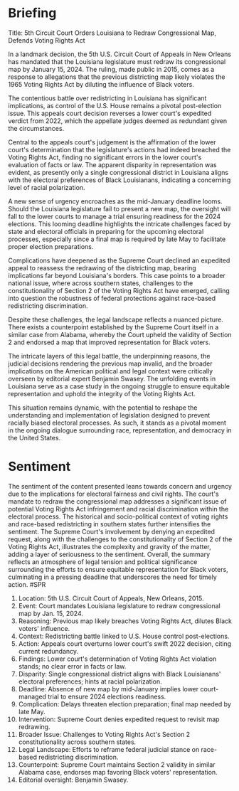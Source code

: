 # Briefing
Title: 5th Circuit Court Orders Louisiana to Redraw Congressional Map, Defends Voting Rights Act

In a landmark decision, the 5th U.S. Circuit Court of Appeals in New Orleans has mandated that the Louisiana legislature must redraw its congressional map by January 15, 2024. The ruling, made public in 2015, comes as a response to allegations that the previous districting map likely violates the 1965 Voting Rights Act by diluting the influence of Black voters.

The contentious battle over redistricting in Louisiana has significant implications, as control of the U.S. House remains a pivotal post-election issue. This appeals court decision reverses a lower court's expedited verdict from 2022, which the appellate judges deemed as redundant given the circumstances.

Central to the appeals court's judgement is the affirmation of the lower court's determination that the legislature's actions had indeed breached the Voting Rights Act, finding no significant errors in the lower court's evaluation of facts or law. The apparent disparity in representation was evident, as presently only a single congressional district in Louisiana aligns with the electoral preferences of Black Louisianans, indicating a concerning level of racial polarization.

A new sense of urgency encroaches as the mid-January deadline looms. Should the Louisiana legislature fail to present a new map, the oversight will fall to the lower courts to manage a trial ensuring readiness for the 2024 elections. This looming deadline highlights the intricate challenges faced by state and electoral officials in preparing for the upcoming electoral processes, especially since a final map is required by late May to facilitate proper election preparations.

Complications have deepened as the Supreme Court declined an expedited appeal to reassess the redrawing of the districting map, bearing implications far beyond Louisiana's borders. This case points to a broader national issue, where across southern states, challenges to the constitutionality of Section 2 of the Voting Rights Act have emerged, calling into question the robustness of federal protections against race-based redistricting discrimination.

Despite these challenges, the legal landscape reflects a nuanced picture. There exists a counterpoint established by the Supreme Court itself in a similar case from Alabama, whereby the Court upheld the validity of Section 2 and endorsed a map that improved representation for Black voters.

The intricate layers of this legal battle, the underpinning reasons, the judicial decisions rendering the previous map invalid, and the broader implications on the American political and legal context were critically overseen by editorial expert Benjamin Swasey. The unfolding events in Louisiana serve as a case study in the ongoing struggle to ensure equitable representation and uphold the integrity of the Voting Rights Act.

This situation remains dynamic, with the potential to reshape the understanding and implementation of legislation designed to prevent racially biased electoral processes. As such, it stands as a pivotal moment in the ongoing dialogue surrounding race, representation, and democracy in the United States.
# Sentiment
The sentiment of the content presented leans towards concern and urgency due to the implications for electoral fairness and civil rights. The court's mandate to redraw the congressional map addresses a significant issue of potential Voting Rights Act infringement and racial discrimination within the electoral process. The historical and socio-political context of voting rights and race-based redistricting in southern states further intensifies the sentiment. The Supreme Court's involvement by denying an expedited request, along with the challenges to the constitutionality of Section 2 of the Voting Rights Act, illustrates the complexity and gravity of the matter, adding a layer of seriousness to the sentiment. Overall, the summary reflects an atmosphere of legal tension and political significance surrounding the efforts to ensure equitable representation for Black voters, culminating in a pressing deadline that underscores the need for timely action.
#SPR
1. Location: 5th U.S. Circuit Court of Appeals, New Orleans, 2015.
2. Event: Court mandates Louisiana legislature to redraw congressional map by Jan. 15, 2024.
3. Reasoning: Previous map likely breaches Voting Rights Act, dilutes Black voters' influence.
4. Context: Redistricting battle linked to U.S. House control post-elections.
5. Action: Appeals court overturns lower court's swift 2022 decision, citing current redundancy.
6. Findings: Lower court's determination of Voting Rights Act violation stands; no clear error in facts or law.
7. Disparity: Single congressional district aligns with Black Louisianans' electoral preferences; hints at racial polarization.
8. Deadline: Absence of new map by mid-January implies lower court-managed trial to ensure 2024 elections readiness.
9. Complication: Delays threaten election preparation; final map needed by late May.
10. Intervention: Supreme Court denies expedited request to revisit map redrawing.
11. Broader Issue: Challenges to Voting Rights Act's Section 2 constitutionality across southern states.
12. Legal Landscape: Efforts to reframe federal judicial stance on race-based redistricting discrimination.
13. Counterpoint: Supreme Court maintains Section 2 validity in similar Alabama case, endorses map favoring Black voters' representation.
14. Editorial oversight: Benjamin Swasey.